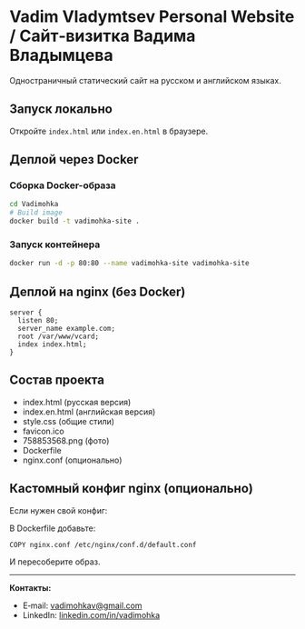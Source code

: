 # Vadim Vladymtsev Personal Website / Сайт‑визитка Вадима Владымцева

Одностраничный статический сайт на русском и английском языках.

## Запуск локально
Откройте `index.html` или `index.en.html` в браузере.

## Деплой через Docker

### Сборка Docker-образа
```sh
cd Vadimohka
# Build image
docker build -t vadimohka-site .
```

### Запуск контейнера
```sh
docker run -d -p 80:80 --name vadimohka-site vadimohka-site
```

## Деплой на nginx (без Docker)
```
server {
  listen 80;
  server_name example.com;
  root /var/www/vcard;
  index index.html;
}
```

## Состав проекта
- index.html (русская версия)
- index.en.html (английская версия)
- style.css (общие стили)
- favicon.ico
- 758853568.png (фото)
- Dockerfile
- nginx.conf (опционально)

## Кастомный конфиг nginx (опционально)
Если нужен свой конфиг:

В Dockerfile добавьте:
```
COPY nginx.conf /etc/nginx/conf.d/default.conf
```
И пересоберите образ.

---

**Контакты:**
- E‑mail: vadimohkav@gmail.com
- LinkedIn: [linkedin.com/in/vadimohka](https://www.linkedin.com/in/vadimohka/)
